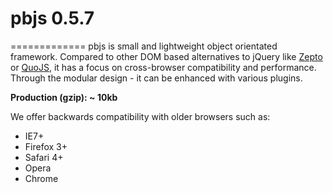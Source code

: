 # pbjs 0.5.7
=============
pbjs is small and lightweight object orientated framework. Compared to other DOM based alternatives to jQuery like [Zepto](http://zeptojs.com/]) or [QuoJS]([http://quojs.tapquo.com/]), it has a focus on cross-browser compatibility and performance. Through the modular design - it can be enhanced with various plugins.

**Production (gzip): ~ 10kb**

We offer backwards compatibility with older browsers such as:

- IE7+
- Firefox 3+
- Safari 4+
- Opera
- Chrome